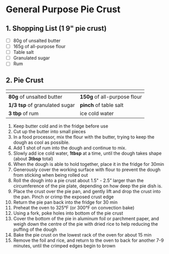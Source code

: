 # General Purpose Pie Crust

## 1. Shopping List (1 9" pie crust)
- [ ] 80g of unsalted butter
- [ ] 165g of all-purpose flour
- [ ] Table salt
- [ ] Granulated sugar
- [ ] Rum

## 2. Pie Crust
|<!-- -->|<!-- -->|
|---|---|
| **80g** of unsalted butter |**150g** of all-purpose flour |
| **1/3 tsp** of granulated sugar | **pinch** of table salt |
| **3 tbp** of rum | ice cold water |

1. Keep butter cold and in the fridge before use
2. Cut up the butter into small pieces
3. In a food processor, mix the flour with the butter, trying to keep the dough as cool as possible.
4. Add 1 shot of rum into the dough and continue to mix. 
5. Slowly add ice cold water, **1tbsp** at a time, until the dough takes shape (about **3tbsp** total)
6. When the dough is able to hold together, place it in the fridge for 30min
7. Generously cover the working surface with flour to prevent the dough from sticking when being rolled out
8. Roll the dough into a pie crust about 1.5" - 2.5” larger than the circumference of the pie plate, depending on how deep the pie dish is.
9. Place the crust over the pie pan, and gently lift and drop the crust into the pan. Pinch or crimp the exposed crust edge
10. Return the pie pan back into the fridge for 30 min
11. Preheat the oven to 325°F (or 300°F on convection bake)
12. Using a fork, poke holes into bottom of the pie crust
13. Cover the bottom of the pie in aluminum foil or parchment paper, and weigh down the centre of the pie with dried rice to help reducing the puffing of the dough
14. Bake the pie crust on the lowest rack of the oven for about 15 min
15. Remove the foil and rice, and return to the oven to back for another 7-9 minutes, until the crimped edges begin to brown